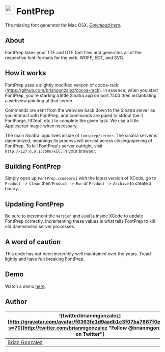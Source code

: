 <img src='https://rawgithub.com/briangonzalez/fontprep/master/fontprep/server/application/assets/images/logo.svg' height='30'> FontPrep 
========
The missing font generator for Mac OSX. _[Download here](https://github.com/briangonzalez/fontprep/releases)._

About
-----
FontPrep takes your TTF and OTF font files and generates all of the respective font-formats for the web: WOFF, EOT, and SVG.

How it works
----------
FontPrep uses a slightly modified version of cocoa-rack (https://github.com/briangonzalez/cocoa-rack). In essence, when you start FontPrep, you're starting a little Sinatra app on port 7500 then instantiating a webview pointing at that server. 

Commands are sent from the webview back down to the Sinatra server as you interact with FontPrep, and commands are piped to stdout (be it FontForge, ttf2eot, etc.) to complete the given task. We use a little Applescript magic when necessary.

The main Sinatra logic lives inside of `fontprep/server`. The sinatra server is daemonized, meanings its process will persist across closing/opening of FontPrep. To kill FontPrep's server outright, visit `http://127.0.0.1:7500/kill` in your browser.   

Building FontPrep
-----------------
Simply open up `FontPrep.xcodeproj` with the latest version of XCode, go to `Product -> Clean` then `Product -> Run` or `Product -> Archive` to create a binary.

Updating FontPrep
-----------------
Be sure to increment the `Version` and `Bundle` inside XCode to update FontPrep correctly. Incrementing these values is what tells FontPrep to kill old daemonized server processes. 

A word of caution
-----------------
This code has not been incredibly well maintained over the years. Tread lightly and have fun breaking FontPrep.

Demo
----
Watch a demo [here](http://www.youtube.com/watch?feature=player_embedded&v=4nF3GHHOw-E).

Author
------
| ![twitter/brianmgonzalez](http://gravatar.com/avatar/f6363fe1d9aadb1c3f07ba7867f0e854?s=70](http://twitter.com/brianmgonzalez "Follow @brianmgonzalez on Twitter") |
|---|
| [Brian Gonzalez](http://briangonzalez.org) |

